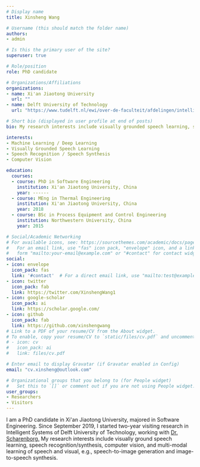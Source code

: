 ```yaml
---
# Display name
title: Xinsheng Wang

# Username (this should match the folder name)
authors:
- admin

# Is this the primary user of the site?
superuser: true

# Role/position
role: PhD candidate 

# Organizations/Affiliations
organizations:
- name: Xi'an Jiaotong University
  url: ""
- name: Delft University of Technology
  url: "https://www.tudelft.nl/ewi/over-de-faculteit/afdelingen/intelligent-systems/multimedia-computing/" 

# Short bio (displayed in user profile at end of posts)
bio: My research interests include visually grounded speech learning, speech synthesis and computer vision.

interests:
- Machine Learning / Deep Learning
- Visually Grounded Speech Learning
- Speech Recognition / Speech Synthesis
- Computer Vision

education:
  courses:
  - course: PhD in Software Engineering 
    institution: Xi'an Jiaotong University, China
    year: ------
  - course: MEng in Thermal Engineering
    institution: Xi'an Jiaotong University, China
    year: 2018
  - course: BSc in Process Equipment and Control Engineering
    institution: Northwestern University, China
    year: 2015

# Social/Academic Networking
# For available icons, see: https://sourcethemes.com/academic/docs/page-builder/#icons
#   For an email link, use "fas" icon pack, "envelope" icon, and a link in the
#   form "mailto:your-email@example.com" or "#contact" for contact widget.
social:
- icon: envelope
  icon_pack: fas
  link: '#contact'  # For a direct email link, use "mailto:test@example.org".
- icon: twitter
  icon_pack: fab
  link: https://twitter.com/XinshengWang1
- icon: google-scholar
  icon_pack: ai
  link: https://scholar.google.com/
- icon: github
  icon_pack: fab
  link: https://github.com/xinshengwang
# Link to a PDF of your resume/CV from the About widget.
# To enable, copy your resume/CV to `static/files/cv.pdf` and uncomment the lines below.
# - icon: cv
#   icon_pack: ai
#   link: files/cv.pdf

# Enter email to display Gravatar (if Gravatar enabled in Config)
email: "cv.xinsheng@outlook.com"

# Organizational groups that you belong to (for People widget)
#   Set this to `[]` or comment out if you are not using People widget.
user_groups:
- Researchers
- Visitors
---
```


I am a PhD candidate in Xi'an Jiaotong University, majored in Software Engineering. Since September 2019, I started two-year visiting research in Intelligent Systems of Delft University of Technology, working with <a href="https://odettescharenborg.wordpress.com/">Dr. Scharenborg.</a> My research interests include visually ground speech learning, speech recognition/synthesis, computer vision, and multi-modal learning of speech and visual, e.g., speech-to-image generation and image-to-speech synthesis.

